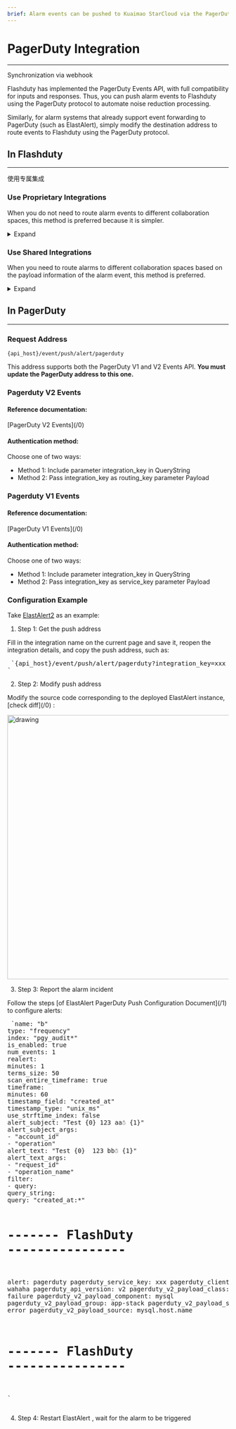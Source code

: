 ```yaml
---
brief: Alarm events can be pushed to Kuaimao StarCloud via the PagerDuty protocol, enabling automated noise reduction in the processing of alarm events
---
```


# PagerDuty Integration

---

Synchronization via webhook

Flashduty has implemented the PagerDuty Events API, with full compatibility for inputs and responses. Thus, you can push alarm events to Flashduty using the PagerDuty protocol to automate noise reduction processing.

Similarly, for alarm systems that already support event forwarding to PagerDuty (such as ElastAlert), simply modify the destination address to route events to Flashduty using the PagerDuty protocol.

## In Flashduty
---
使用专属集成

### Use Proprietary Integrations

When you do not need to route alarm events to different collaboration spaces, this method is preferred because it is simpler.

<details><summary>Expand</summary><ol><li><p> Enter the Flashduty console, select **the collaboration space** , and enter the details page of a certain space</p></li><li><p> Select **Integration Data** tab and click **Add an Integration** to enter the Add Integration page.</p></li><li><p> Select **PagerDuty** Integrate, click **Save** , and generate the card.</p></li><li><p> Click on the generated card to view **the push address** , copy it for later use, and complete.</p></li></ol></details>

### Use Shared Integrations

When you need to route alarms to different collaboration spaces based on the payload information of the alarm event, this method is preferred.

<details><summary>Expand</summary><ol><li> Enter the Flashduty console, select **Integration Center = > event** , and enter the integration selection page.</li><li> Select **PagerDuty** integration:</li></ol><ul><li> **Integration Name** : Define a name for the current integration.</li></ul><ol start="3"><li> After clicking **Save** , copy the newly generated **push address** of the current page for later use.</li><li> Click **Create Route** to configure routing rules for the integration. You can match different alarms to different collaboration spaces based on conditions, or you can directly set the default collaboration space as a fallback, and then adjust it as needed.</li><li> Finish.</li></ol></details>


## In PagerDuty
---
### Request Address

```
{api_host}/event/push/alert/pagerduty
```

This address supports both the PagerDuty V1 and V2 Events API. **You must update the PagerDuty address to this one.**

### Pagerduty V2 Events

<div id="!"><h4>Reference documentation:</h4><p> [PagerDuty V2 Events](/0)</p><h4> Authentication method:</h4><p> Choose one of two ways:</p><ul><li> Method 1: Include parameter integration_key in QueryString</li><li> Method 2: Pass integration_key as routing_key parameter Payload</li></ul></div>

### Pagerduty V1 Events

<div id="!"><h4>Reference documentation:</h4><p> [PagerDuty V1 Events](/0)</p><h4> Authentication method:</h4><p> Choose one of two ways:</p><ul><li> Method 1: Include parameter integration_key in QueryString</li><li> Method 2: Pass integration_key as service_key parameter Payload</li></ul></div>

### Configuration Example

Take [ElastAlert2](https://github.com/jertel/elastalert2) as an example:

<div id="!"><ol><li>Step 1: Get the push address</li></ol><p> Fill in the integration name on the current page and save it, reopen the integration details, and copy the push address, such as:</p><pre> `{api_host}/event/push/alert/pagerduty?integration_key=xxx
`</pre><ol start="2"><li> Step 2: Modify push address</li></ol><p> Modify the source code corresponding to the deployed ElastAlert instance, [check diff](/0) :</p><img alt="drawing" width="600" src="https://fcdoc.github.io/img/bgbLujRxqtPVvOHrDFsFH6pmWYFB9d5p9AT2jnZtlxY.avif"><ol start="3"><li> Step 3: Report the alarm incident</li></ol><p> Follow the steps [of ElastAlert PagerDuty Push Configuration Document](/1) to configure alerts:</p><pre> `name: "b"
type: "frequency"
index: "pgy_audit*"
is_enabled: true
num_events: 1
realert:
minutes: 1
terms_size: 50
scan_entire_timeframe: true
timeframe:
minutes: 60
timestamp_field: "created_at"
timestamp_type: "unix_ms"
use_strftime_index: false
alert_subject: "Test {0} 123 aa☃ {1}"
alert_subject_args:
- "account_id"
- "operation"
alert_text: "Test {0}  123 bb☃ {1}"
alert_text_args:
- "request_id"
- "operation_name"
filter:
- query:
query_string:
query: "created_at:*"

# ------- FlashDuty ----------------
alert: pagerduty
pagerduty_service_key: xxx
pagerduty_client_name: wahaha
pagerduty_api_version: v2
pagerduty_v2_payload_class: ping failure
pagerduty_v2_payload_component: mysql
pagerduty_v2_payload_group: app-stack
pagerduty_v2_payload_severity: error
pagerduty_v2_payload_source: mysql.host.name
# ------- FlashDuty ----------------
`</pre><ol start="4"><li> Step 4: Restart ElastAlert , wait for the alarm to be triggered</li></ol></div>